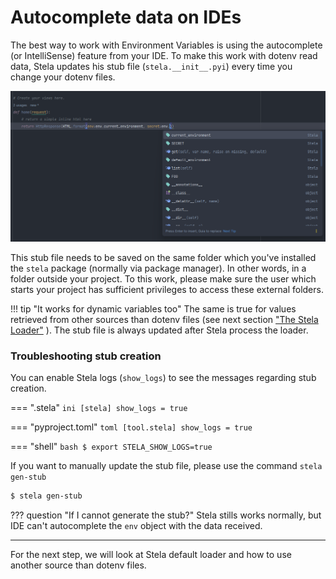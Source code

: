 # Autocomplete data on IDEs

The best way to work with Environment Variables is using the autocomplete (or IntelliSense) feature from your IDE. To
make this work with dotenv read data, Stela updates his stub file (`stela.__init__.pyi`) every time you change your dotenv
files.

![](images/autocomplete.png)

This stub file needs to be saved on the same folder which you've installed the `stela` package (normally via package manager). In
other words, in a folder outside your project. To this work, please make sure the user which starts your project has
sufficient privileges to access these external folders.

!!! tip "It works for dynamic variables too"
    The same is true for values retrieved from other sources than dotenv files (see next section ["The Stela Loader"](the_final_loader)
    ). The stub file is always updated after Stela process the loader.

### Troubleshooting stub creation

You can enable Stela logs (`show_logs`) to see the messages regarding stub creation.

=== ".stela"
    ```ini
    [stela]
    show_logs = true
    ```

=== "pyproject.toml"
    ```toml
    [tool.stela]
    show_logs = true
    ```

=== "shell"
    ```bash
    $ export STELA_SHOW_LOGS=true
    ```

If you want to manually update the stub file, please use the command `stela gen-stub`

```bash
$ stela gen-stub
```

??? question "If I cannot generate the stub?"
    Stela stills works normally, but IDE can't autocomplete the `env` object with the data received.

---

For the next step, we will look at Stela default loader and how to use another source than dotenv files.
